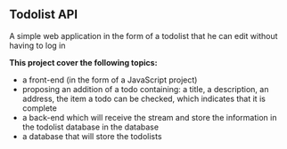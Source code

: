 ## Todolist API

A simple web application in the form of a todolist that he can edit without having to log in

**This project cover the following topics:**
- a front-end (in the form of a JavaScript project)
- proposing an addition of a todo containing: a title, a description, an address, the item a todo can be checked, which indicates that it is complete
- a back-end which will receive the stream and store the information in the todolist database in the database
- a database that will store the todolists